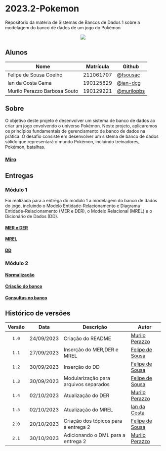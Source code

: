 # 2023.2-Pokemon

Repositório da matéria de Sistemas de Bancos de Dados 1 sobre a modelagem do banco de dados de um jogo do Pokémon

<p align="center">
  <img src="https://scontent.fbsb23-1.fna.fbcdn.net/v/t1.18169-9/13925422_152568501845177_8127161986761319001_n.png?_nc_cat=101&ccb=1-7&_nc_sid=9267fe&_nc_ohc=gR9IEySLzm8AX9Zwghp&_nc_ht=scontent.fbsb23-1.fna&oh=00_AfD8ohdWs32Tiv659Re250BSZ2I5vVGJGTajQCItFcXj9g&oe=65381071" align="center"/>
</p>

## Alunos

| Nome                         | Matrícula   | Github                                     |
| ---------------------------- | ----------- | ------------------------------------------ |
| Felipe de Sousa Coelho       | 211061707   | [@fsousac](https://github.com/fsousac)     |
| Ian da Costa Gama            | 190125829   | [@ian-dcg](https://github.com/ian-dcg)     |
| Murilo Perazzo Barbosa Souto | 190129221   | [@murilopbs](https://github.com/murilopbs) |

## Sobre

O objetivo deste projeto é desenvolver um sistema de banco de dados ao criar um jogo envolvendo o universo Pokémon. Neste projeto, aplicaremos os princípios fundamentais de gerenciamento de banco de dados na prática. O desafio consiste em desenvolver um sistema de banco de dados sólido que representará o mundo Pokémon, incluindo treinadores, Pokémon, batalhas.

### [Miro](https://miro.com/app/board/uXjVMhnb5go=/?share_link_id=944002834733)

## Entregas

### Módulo 1

Foi realizada para a entrega do módulo 1 a modelagem do banco de dados do jogo, incluindo o Modelo Entidade-Relacionamento e Diagrama Entidade-Relacionamento (MER e DER), o Modelo Relacional (MREL) e o Dicionário de Dados (DD).


#### [MER e DER](https://github.com/SBD1/2023.2-Pokemon/blob/main/docs/MER_pokemon.md)

#### [MREL](https://github.com/SBD1/2023.2-Pokemon/blob/main/docs/MREL_pokemon.md)

#### [DD](https://github.com/SBD1/2023.2-Pokemon/blob/main/docs/DD_pokemon.md)

### Módulo 2

#### [Normalização](https://github.com/SBD1/2023.2-Pokemon/blob/main/docs/normalizacao_pokemon.md)

#### [Criação do banco]()

#### [Consultas no banco]()

## Histórico de versões

| Versão |    Data    | Descrição                             | Autor                                          |
| :----: | :--------: | ------------------------------------- | ---------------------------------------------- |
| `1.0`  | 24/09/2023 | Criação do README                     | [Murilo Perazzo](https://github.com/murilopbs) |
| `1.1`  | 27/09/2023 | Inserção do MER,DER e MREL            | [Felipe de Sousa](https://github.com/fsousac)  |
| `1.2`  | 30/09/2023 | Inserção do DD                        | [Felipe de Sousa](https://github.com/fsousac)  |
| `1.3`  | 30/09/2023 | Modularização para arquivos separados | [Felipe de Sousa](https://github.com/fsousac)  |
| `1.4`  | 02/10/2023 | Atualização do DER                    | [Murilo Perazzo ](https://github.com/murilopbs)|
| `1.5`  | 02/10/2023 | Atualização do MREL                   | [Ian da Costa ](https://github.com/ian-dcg)    |
| `2.0`  | 20/10/2023 | Criação dos tópicos para a entrega 2  | [Felipe de Sousa](https://github.com/fsousac)  |
| `2.1`  | 30/10/2023 | Adicionando o DML para a entrega 2    | [Murilo Perazzo](https://github.com/murilopbs)  |

